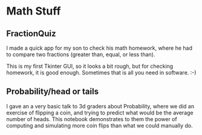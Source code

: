 # Math Stuff

## FractionQuiz

I made a quick app for my son to check his math homework, where he had to compare two fractions (greater than, equal, or less than).

This is my first Tkinter GUI, so it looks a bit rough, but for checking homework, it is good enough. Sometimes that is all you need in software. :-)

## Probability/head or tails

I gave an a very basic talk to 3d graders about Probability, where we did an exercise of flipping a coin, and trying to predict what would be the average number of heads. This notebook demonstrates to them the power of computing and simulating more coin flips than what we could manually do.
